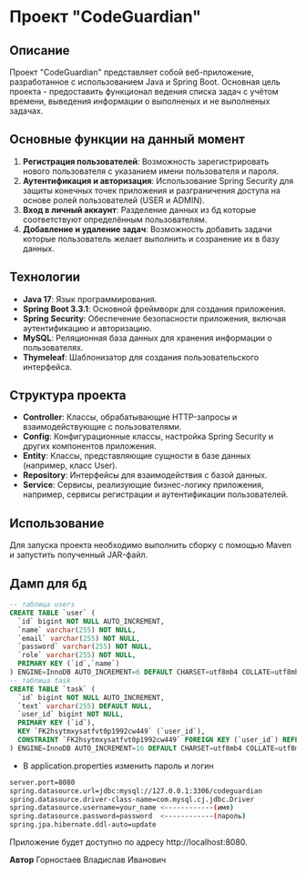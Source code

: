 # Проект "CodeGuardian"

## Описание
Проект "CodeGuardian" представляет собой веб-приложение, разработанное с использованием Java и Spring Boot. Основная цель проекта - предоставить функционал ведения
списка задач с учётом времени, выведения информации о выполненых и не выполненых задачах.

## Основные функции на данный момент
1. **Регистрация пользователей**: Возможность зарегистрировать нового пользователя с указанием имени пользователя и пароля.
2. **Аутентификация и авторизация**: Использование Spring Security для защиты конечных точек приложения и разграничения доступа на основе ролей пользователей (USER и ADMIN).
3. **Вход в личный аккаунт**: Разделение данных из бд которые соответствуют определённым пользователям.
4. **Добавление и удаление задач**: Возможность добавить задачи которые пользователь желает выполнить и созранение их в базу данных.

## Технологии
- **Java 17**: Язык программирования.
- **Spring Boot 3.3.1**: Основной фреймворк для создания приложения.
- **Spring Security**: Обеспечение безопасности приложения, включая аутентификацию и авторизацию.
- **MySQL**: Реляционная база данных для хранения информации о пользователях.
- **Thymeleaf**: Шаблонизатор для создания пользовательского интерфейса.

## Структура проекта
- **Controller**: Классы, обрабатывающие HTTP-запросы и взаимодействующие с пользователями.
- **Config**: Конфигурационные классы, настройка Spring Security и других компонентов приложения.
- **Entity**: Классы, представляющие сущности в базе данных (например, класс User).
- **Repository**: Интерфейсы для взаимодействия с базой данных.
- **Service**: Сервисы, реализующие бизнес-логику приложения, например, сервисы регистрации и аутентификации пользователей.

## Использование
Для запуска проекта необходимо выполнить сборку с помощью Maven и запустить полученный JAR-файл.

## Дамп для бд
```sql
-- таблица users
CREATE TABLE `user` (
  `id` bigint NOT NULL AUTO_INCREMENT,
  `name` varchar(255) NOT NULL,
  `email` varchar(255) NOT NULL,
  `password` varchar(255) NOT NULL,
  `role` varchar(255) NOT NULL,
  PRIMARY KEY (`id`,`name`)
) ENGINE=InnoDB AUTO_INCREMENT=6 DEFAULT CHARSET=utf8mb4 COLLATE=utf8mb4_0900_ai_ci
-- таблица task
CREATE TABLE `task` (
  `id` bigint NOT NULL AUTO_INCREMENT,
  `text` varchar(255) DEFAULT NULL,
  `user_id` bigint NOT NULL,
  PRIMARY KEY (`id`),
  KEY `FK2hsytmxysatfvt0p1992cw449` (`user_id`),
  CONSTRAINT `FK2hsytmxysatfvt0p1992cw449` FOREIGN KEY (`user_id`) REFERENCES `user` (`id`)
) ENGINE=InnoDB AUTO_INCREMENT=16 DEFAULT CHARSET=utf8mb4 COLLATE=utf8mb4_0900_ai_ci

```

- В application.properties изменить пароль и логин

```bash
server.port=8080
spring.datasource.url=jdbc:mysql://127.0.0.1:3306/codeguardian
spring.datasource.driver-class-name=com.mysql.cj.jdbc.Driver
spring.datasource.username=your_name <------------(имя)
spring.datasource.password=password  <------------(пароль)
spring.jpa.hibernate.ddl-auto=update
```

Приложение будет доступно по адресу http://localhost:8080.

**Автор**
Горностаев Владислав Иванович
